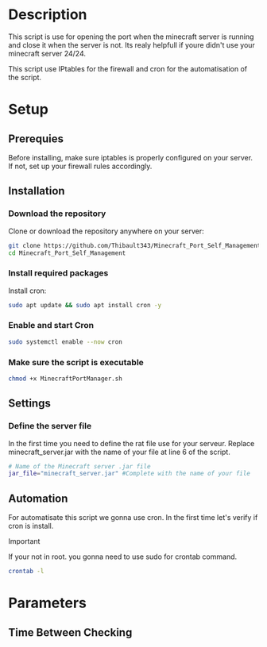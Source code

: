 # Description
This script is use for opening the port when the minecraft server is running and close it when the server is not.
Its realy helpfull if youre didn't use your minecraft server 24/24.

This script use IPtables for the firewall and cron for the automatisation of the script.

# Setup
## Prerequies
Before installing, make sure iptables is properly configured on your server. If not, set up your firewall rules accordingly.
## Installation
### Download the repository
Clone or download the repository anywhere on your server:
```bash
git clone https://github.com/Thibault343/Minecraft_Port_Self_Management
cd Minecraft_Port_Self_Management 
```
### Install required packages
Install cron:
```bash
sudo apt update && sudo apt install cron -y

```
### Enable and start Cron
```bash
sudo systemctl enable --now cron
```
### Make sure the script is executable
```bash
chmod +x MinecraftPortManager.sh
```
## Settings
### Define the server file
In the first time you need to define the rat file use for your serveur.
Replace minecraft_server.jar with the name of your file at line 6 of the script.
```bash
# Name of the Minecraft server .jar file
jar_file="minecraft_server.jar" #Complete with the name of your file
```

## Automation
For automatisate this script we gonna use cron.
In the first time let's verify if cron is install.
> [!IMPORTANT]  
> If your not in root. you gonna need to use sudo for crontab command.
```bash
crontab -l
```
# Parameters
## Time Between Checking
